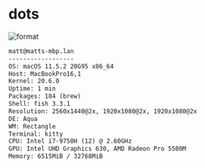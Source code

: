 
# dots

![format](https://github.com/gleich/dots/workflows/format/badge.svg)

```txt
matt@matts-mbp.lan 
------------------ 
OS: macOS 11.5.2 20G95 x86_64 
Host: MacBookPro16,1 
Kernel: 20.6.0 
Uptime: 1 min 
Packages: 184 (brew) 
Shell: fish 3.3.1 
Resolution: 2560x1440@2x, 1920x1080@2x, 1920x1080@2x 
DE: Aqua 
WM: Rectangle 
Terminal: kitty 
CPU: Intel i7-9750H (12) @ 2.60GHz 
GPU: Intel UHD Graphics 630, AMD Radeon Pro 5500M 
Memory: 6515MiB / 32768MiB 
```
